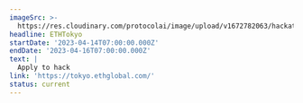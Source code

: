 ```yaml
---
imageSrc: >-
  https://res.cloudinary.com/protocolai/image/upload/v1672782063/hackathons/ethtokyo_fj3zhm.png
headline: ETHTokyo
startDate: '2023-04-14T07:00:00.000Z'
endDate: '2023-04-16T07:00:00.000Z'
text: |
  Apply to hack
link: 'https://tokyo.ethglobal.com/'
status: current
---
```


